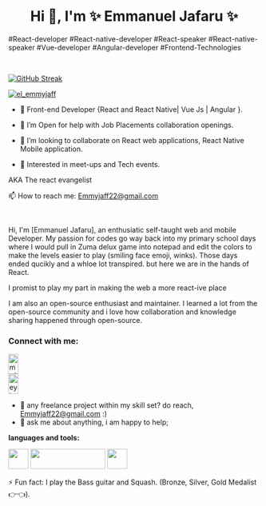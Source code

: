 <h1 align="center">Hi 👋, I'm  ✨ Emmanuel Jafaru ✨</h1>
<p>#React-developer #React-native-developer #React-speaker #React-native-speaker #Vue-developer #Angular-developer #Frontend-Technologies</p>
<br>

[![GitHub Streak](https://github-readme-streak-stats.herokuapp.com/?user=J-odion)](https://git.io/streak-stats)

<p align="left"> <a href="https://twitter.com/el_emmyjaff" target="blank"><img src="https://img.shields.io/twitter/follow/el_emmyjaff?style=social" alt="el_emmyjaff" /></a> </p>


<!--
**J-odion/J-odion** is a ✨ _special_ ✨ repository because its `README.md` (this file) appears on your GitHub profile.

Here are some ideas to get you started:

- 🔭 I’m currently working on ...
- 🌱 I’m currently learning ...
- 👯 I’m looking to collaborate on ...
- 🤔 I’m looking for help with ...
- 💬 Ask me about ...
- 📫 How to reach me: ...
- 😄 Pronouns: ...
- ⚡ Fun fact: ...
-->

- 🌱 Front-end Developer {React and React Native| Vue Js | Angular }.

- 🤔 I’m Open for help with Job Placements collaboration openings.

- 👯 I’m looking to collaborate on React web applications, React Native Mobile application.

- 👯 Interested in meet-ups and Tech events.

AKA The react evangelist

📫 How to reach me: [Emmyjaff22@gmail.com](mailto:emmyjaff22@gmail.com)

<br />

Hi, I'm [Emmanuel Jafaru], an enthusiatic  self-taught web and mobile Developer. My passion for codes go way back into my primary school days where I would pull in Zuma delux game into notepad and edit the colors to make the levels easier to play (smiling face emoji, winks). Those days ended qucikly and a whloe lot transpired. but here we are in the hands of React.

I promist to play my part in making the web a more react-ive place

I am also an open-source enthusiast and maintainer. I learned a lot from the open-source community and i love how collaboration and knowledge sharing happened through open-source.






<h3 align="left">Connect with me:</h3>
<p align="left">
<a href="https://twitter.com/el_emmyjaff" target="blank"><img align="center" src="https://raw.githubusercontent.com/rahuldkjain/github-profile-readme-generator/master/src/images/icons/Social/twitter.svg" alt="mofe_iv" height="40" width="20" /></a> <a href="#"></a> <br />
<a href="https://inkedin.com/in/emmanuel-jafaru/" target="blank"><img align="center" src="https://raw.githubusercontent.com/rahuldkjain/github-profile-readme-generator/master/src/images/icons/Social/linked-in-alt.svg" alt="eyimofe ogunbiyi" height="40" width="20"  /></a>
</p>





  
- 💼 any freelance project within my skill set? do reach, [Emmyjaff22@gmail.com](mailto:emmyjaff22@gmail.com) :)
- 💬 ask me about anything, i am happy to help;

**languages and tools:**  



<img src="https://d33wubrfki0l68.cloudfront.net/554c3b0e09cf167f0281fda839a5433f2040b349/ecfc9/img/header_logo.svg" width="40" height="40" />
<img src="https://angular.io/assets/images/logos/angular/logo-nav@2x.png" width="150" height="40" />
<img src="https://www.w3schools.com/whatis/img_vue.jpg" width="40" height="40" />



⚡ Fun fact: I play the Bass guitar and Squash. (Bronze, Silver, Gold Medalist 👉👈). <br>



